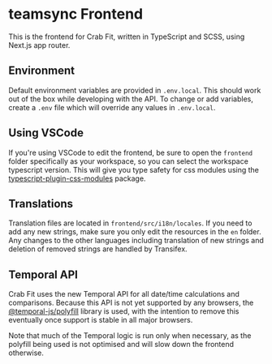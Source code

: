 # teamsync Frontend

This is the frontend for Crab Fit, written in TypeScript and SCSS, using Next.js app router.

## Environment

Default environment variables are provided in `.env.local`. This should work out of the box while developing with the API. To change or add variables, create a `.env` file which will override any values in `.env.local`.

## Using VSCode

If you're using VSCode to edit the frontend, be sure to open the `frontend` folder specifically as your workspace, so you can select the workspace typescript version. This will give you type safety for css modules using the [typescript-plugin-css-modules](https://github.com/mrmckeb/typescript-plugin-css-modules) package.

## Translations

Translation files are located in `frontend/src/i18n/locales`. If you need to add any new strings, make sure you only edit the resources in the `en` folder. Any changes to the other languages including translation of new strings and deletion of removed strings are handled by Transifex.

## Temporal API

Crab Fit uses the new Temporal API for all date/time calculations and comparisons. Because this API is not yet supported by any browsers, the [@temporal-js/polyfill](https://github.com/js-temporal/temporal-polyfill) library is used, with the intention to remove this eventually once support is stable in all major browsers.

Note that much of the Temporal logic is run only when necessary, as the polyfill being used is not optimised and will slow down the frontend otherwise.
